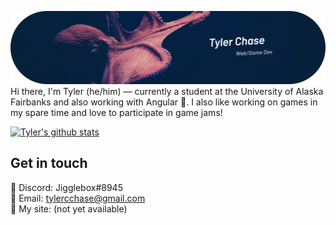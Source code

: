 ![header](https://github.com/tylercchase/tylercchase/blob/master/assets/header.png) 
Hi there, I'm Tyler (he/him) — currently a student at the University of Alaska Fairbanks and also working with Angular :satellite:. I also like working on games in my spare time and love to participate in game jams!

[![Tyler's github stats](https://github-readme-stats.vercel.app/api?username=tylercchase&theme=calm)](https://github.com/anuraghazra/github-readme-stats)


## Get in touch
 :floppy_disk: Discord: Jigglebox#8945 \
 :briefcase: Email: tylercchase@gmail.com \
 :hammer: My site: (not yet available)
